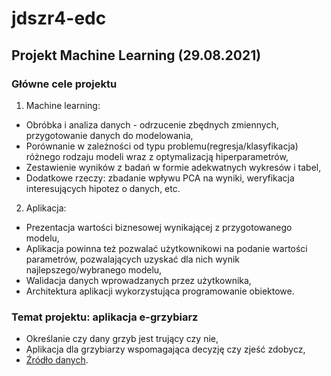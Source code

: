 # jdszr4-edc

## Projekt Machine Learning (29.08.2021)

### Główne cele projektu

1. Machine learning:

- Obróbka i analiza danych - odrzucenie zbędnych zmiennych, przygotowanie danych do modelowania,
- Porównanie w zależności od typu problemu(regresja/klasyfikacja) różnego rodzaju modeli wraz z optymalizacją hiperparametrów,
- Zestawienie wyników z badań w formie adekwatnych wykresów i tabel,
- Dodatkowe rzeczy: zbadanie wpływu PCA na wyniki, weryfikacja interesujących hipotez o danych, etc.

2. Aplikacja:

- Prezentacja wartości biznesowej wynikającej z przygotowanego modelu,
- Aplikacja powinna też pozwalać użytkownikowi na podanie wartości parametrów, pozwalających uzyskać dla nich wynik najlepszego/wybranego modelu,
- Walidacja danych wprowadzanych przez użytkownika,
- Architektura aplikacji wykorzystująca programowanie obiektowe.

### Temat projektu: aplikacja e-grzybiarz

- Określanie czy dany grzyb jest trujący czy nie,
- Aplikacja dla grzybiarzy wspomagająca decyzję czy zjeść zdobycz,
- [Źródło danych](https://www.kaggle.com/uciml/mushroom-classification).